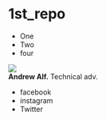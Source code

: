 # 1st_repo
<!DOCTYPE html>
<html lang="en">
<head>
    <meta charset="UTF-8">
    <meta http-equiv="X-UA-Compatible" content="IE=edge">
    <meta name="viewport" content="width=device-width, initial-scale=1.0">
    <script src="https://cdn.tailwindcss.com"></script>
    <title>Document</title>
</head>
<body>
    <ul class="list-disc list-inside">
        <li>One</li>
        <li>Two</li>
        <li>four</li>
      </ul>
      <div class="flex items-center">
        <img src="https://images.unsplash.com/photo-1501196354995-cbb51c65aaea?ixlib=rb-1.2.1&ixid=MnwxMjA3fDB8MHxwaG90by1wYWdlfHx8fGVufDB8fHx8&auto=format&fit=facearea&facepad=4&w=256&h=256&q=80">
        <div>
          <strong>Andrew Alf.</strong>
          <span>Technical adv.</span>
        </div>
      </div>
</body>
<footer>
  <ul>
    <li>facebook
    </li>
    <li>instagram</li>
    <li>Twitter</li>
  </ul>
</footer>
</html>
